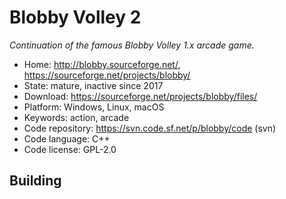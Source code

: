 # Blobby Volley 2

_Continuation of the famous Blobby Volley 1.x arcade game._

- Home: http://blobby.sourceforge.net/, https://sourceforge.net/projects/blobby/
- State: mature, inactive since 2017
- Download: https://sourceforge.net/projects/blobby/files/
- Platform: Windows, Linux, macOS
- Keywords: action, arcade
- Code repository: https://svn.code.sf.net/p/blobby/code (svn)
- Code language: C++
- Code license: GPL-2.0

## Building
